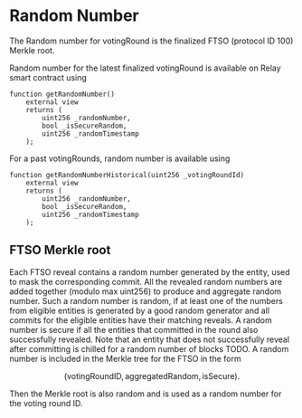 # Random Number

The Random number for votingRound is the finalized FTSO (protocol ID 100) Merkle root.

Random number for the latest finalized votingRound is available on Relay smart contract using

```Solidity
function getRandomNumber()
    external view
    returns (
        uint256 _randomNumber,
        bool _isSecureRandom,
        uint256 _randomTimestamp
    );
```

For a past votingRounds, random number is available using

```Solidity
function getRandomNumberHistorical(uint256 _votingRoundId)
    external view
    returns (
        uint256 _randomNumber,
        bool _isSecureRandom,
        uint256 _randomTimestamp
    );
```

## FTSO Merkle root

Each FTSO reveal contains a random number generated by the entity, used to mask the corresponding commit.
All the revealed random numbers are added together (modulo max uint256) to produce and aggregate random number.
Such a random number is random, if at least one of the numbers from eligible entities is generated by a good random generator and all commits for the eligible entities have their matching reveals.
A random number is secure if all the entities that committed in the round also successfully revealed.
Note that an entity that does not successfully reveal after committing is chilled for a random number of blocks TODO.
A random number is included in the Merkle tree for the FTSO in the form

$$(\mathrm{votingRoundID},\mathrm{aggregatedRandom}, \mathrm{isSecure}).$$

Then the Merkle root is also random and is used as a random number for the voting round ID.
